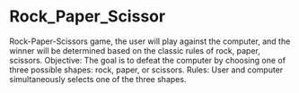 # Rock_Paper_Scissor
Rock-Paper-Scissors  game, the user will play against the computer, and the winner will be determined based on the classic rules of rock, paper, scissors. Objective: The goal is to defeat the computer by choosing one of three possible shapes: rock, paper, or scissors. Rules: User and computer simultaneously selects one of the three shapes. 

